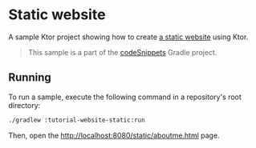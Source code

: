 # Static website

A sample Ktor project showing how to create [a static website](https://ktor.io/docs/creating-static-website.html) using Ktor.
> This sample is a part of the [codeSnippets](../../README.md) Gradle project.

## Running

To run a sample, execute the following command in a repository's root directory:
```bash
./gradlew :tutorial-website-static:run
```

Then, open the [http://localhost:8080/static/aboutme.html](http://localhost:8080/static/aboutme.html) page.

